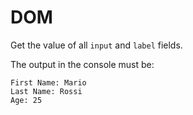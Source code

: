 # DOM

Get the value of all `input` and `label` fields.

The output in the console must be:

```
First Name: Mario
Last Name: Rossi
Age: 25
```
